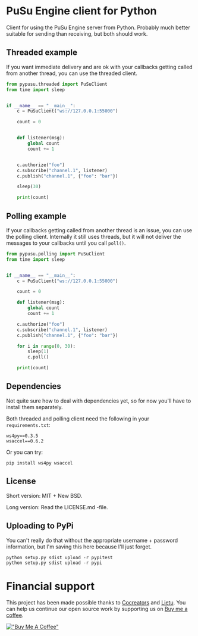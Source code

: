 # PuSu Engine client for Python

Client for using the PuSu Engine server from Python. Probably much better
suitable for sending than receiving, but both should work.


## Threaded example

If you want immediate delivery and are ok with your callbacks getting called
from another thread, you can use the threaded client.

```python
from pypusu.threaded import PuSuClient
from time import sleep


if __name__ == "__main__":
    c = PuSuClient("ws://127.0.0.1:55000")

    count = 0


    def listener(msg):
        global count
        count += 1


    c.authorize("foo")
    c.subscribe("channel.1", listener)
    c.publish("channel.1", {"foo": "bar"})

    sleep(30)

    print(count)
```

## Polling example

If your callbacks getting called from another thread is an issue, you can use
the polling client. Internally it still uses threads, but it will not deliver
the messages to your callbacks until you call `poll()`.

```python
from pypusu.polling import PuSuClient
from time import sleep


if __name__ == "__main__":
    c = PuSuClient("ws://127.0.0.1:55000")

    count = 0

    def listener(msg):
        global count
        count += 1

    c.authorize("foo")
    c.subscribe("channel.1", listener)
    c.publish("channel.1", {"foo": "bar"})

    for i in range(0, 30):
        sleep(1)
        c.poll()

    print(count)
```


## Dependencies

Not quite sure how to deal with dependencies yet, so for now you'll have to 
install them separately.

Both threaded and polling client need the following in your `requirements.txt`:

```
ws4py==0.3.5
wsaccel==0.6.2
```

Or you can try:

```
pip install ws4py wsaccel
```


## License

Short version: MIT + New BSD.

Long version: Read the LICENSE.md -file.


## Uploading to PyPi

You can't really do that without the appropriate username + password information,
but I'm saving this here because I'll just forget.

```
python setup.py sdist upload -r pypitest
python setup.py sdist upload -r pypi
```

# Financial support

This project has been made possible thanks to [Cocreators](https://cocreators.ee) and [Lietu](https://lietu.net). You can help us continue our open source work by supporting us on [Buy me a coffee](https://www.buymeacoffee.com/cocreators).

[!["Buy Me A Coffee"](https://www.buymeacoffee.com/assets/img/custom_images/orange_img.png)](https://www.buymeacoffee.com/cocreators)
